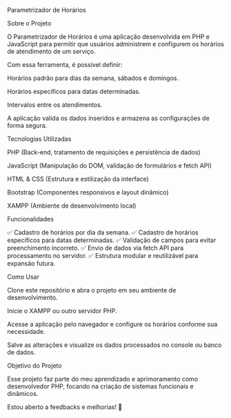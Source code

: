 Parametrizador de Horários

Sobre o Projeto

O Parametrizador de Horários é uma aplicação desenvolvida em PHP e JavaScript para permitir que usuários administrem e configurem os horários de atendimento de um serviço.

Com essa ferramenta, é possível definir:

Horários padrão para dias da semana, sábados e domingos.

Horários específicos para datas determinadas.

Intervalos entre os atendimentos.

A aplicação valida os dados inseridos e armazena as configurações de forma segura.

Tecnologias Utilizadas

PHP (Back-end, tratamento de requisições e persistência de dados)

JavaScript (Manipulação do DOM, validação de formulários e fetch API)

HTML & CSS (Estrutura e estilização da interface)

Bootstrap (Componentes responsivos e layout dinâmico)

XAMPP (Ambiente de desenvolvimento local)

Funcionalidades

✅ Cadastro de horários por dia da semana.
✅ Cadastro de horários específicos para datas determinadas.
✅ Validação de campos para evitar preenchimento incorreto.
✅ Envio de dados via fetch API para processamento no servidor.
✅ Estrutura modular e reutilizável para expansão futura.

Como Usar

Clone este repositório e abra o projeto em seu ambiente de desenvolvimento.

Inicie o XAMPP ou outro servidor PHP.

Acesse a aplicação pelo navegador e configure os horários conforme sua necessidade.

Salve as alterações e visualize os dados processados no console ou banco de dados.

Objetivo do Projeto

Esse projeto faz parte do meu aprendizado e aprimoramento como desenvolvedor PHP, focando na criação de sistemas funcionais e dinâmicos.

Estou aberto a feedbacks e melhorias! 🚀